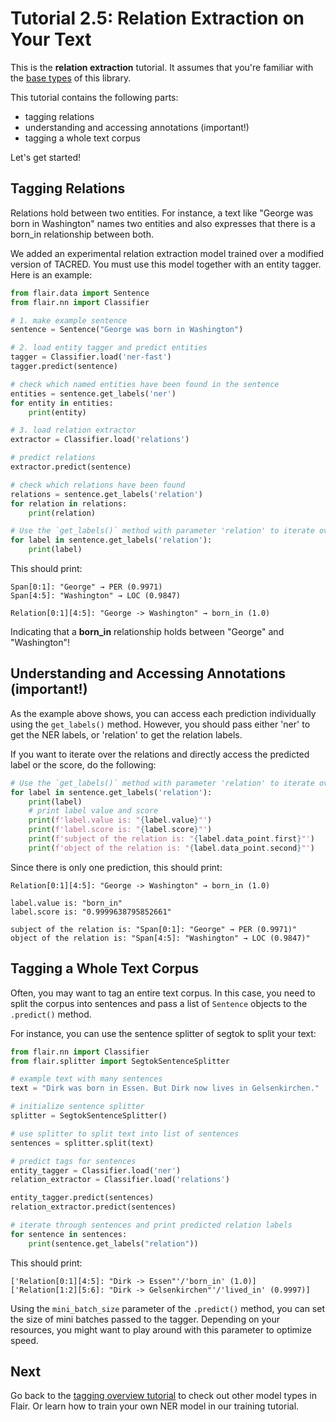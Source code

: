 # Tutorial 2.5: Relation Extraction on Your Text

This is the **relation extraction** tutorial. It assumes that you're familiar with the
[base types](/resources/docs/TUTORIAL_1_BASICS.md) of this library. 

This tutorial contains the following parts:
* tagging relations  
* understanding and accessing annotations (important!)
* tagging a whole text corpus

Let's get started!

## Tagging Relations

Relations hold between two entities. For instance, a text like "George was born in Washington"
names two entities and also expresses that there is a born_in relationship between
both.

We added an experimental relation extraction model trained over a modified version of TACRED.
You must use this model together with an entity tagger. Here is an example:

```python
from flair.data import Sentence
from flair.nn import Classifier

# 1. make example sentence
sentence = Sentence("George was born in Washington")

# 2. load entity tagger and predict entities
tagger = Classifier.load('ner-fast')
tagger.predict(sentence)

# check which named entities have been found in the sentence
entities = sentence.get_labels('ner')
for entity in entities:
    print(entity)

# 3. load relation extractor
extractor = Classifier.load('relations')

# predict relations
extractor.predict(sentence)

# check which relations have been found
relations = sentence.get_labels('relation')
for relation in relations:
    print(relation)

# Use the `get_labels()` method with parameter 'relation' to iterate over all relation predictions. 
for label in sentence.get_labels('relation'):
    print(label)
```

This should print:

```console
Span[0:1]: "George" → PER (0.9971)
Span[4:5]: "Washington" → LOC (0.9847)

Relation[0:1][4:5]: "George -> Washington" → born_in (1.0)
```

Indicating that a **born_in** relationship holds between "George" and "Washington"!


## Understanding and Accessing Annotations (important!)

As the example above shows, you can access each prediction individually using the `get_labels()` method. 
However, you should pass either 'ner' to get the NER labels, or 'relation' to get the relation labels.

If you want to iterate over the relations and directly access the predicted label or the score, 
do the following:

```python
# Use the `get_labels()` method with parameter 'relation' to iterate over all relation predictions. 
for label in sentence.get_labels('relation'):
    print(label)
    # print label value and score
    print(f'label.value is: "{label.value}"')
    print(f'label.score is: "{label.score}"')
    print(f'subject of the relation is: "{label.data_point.first}"')
    print(f'object of the relation is: "{label.data_point.second}"')
```

Since there is only one prediction, this should print:

```console
Relation[0:1][4:5]: "George -> Washington" → born_in (1.0)

label.value is: "born_in"
label.score is: "0.9999638795852661"

subject of the relation is: "Span[0:1]: "George" → PER (0.9971)"
object of the relation is: "Span[4:5]: "Washington" → LOC (0.9847)"
```


## Tagging a Whole Text Corpus

Often, you may want to tag an entire text corpus. In this case, you need to split the corpus into sentences and pass a
list of `Sentence` objects to the `.predict()` method.

For instance, you can use the sentence splitter of segtok to split your text:

```python
from flair.nn import Classifier
from flair.splitter import SegtokSentenceSplitter

# example text with many sentences
text = "Dirk was born in Essen. But Dirk now lives in Gelsenkirchen."

# initialize sentence splitter
splitter = SegtokSentenceSplitter()

# use splitter to split text into list of sentences
sentences = splitter.split(text)

# predict tags for sentences
entity_tagger = Classifier.load('ner')
relation_extractor = Classifier.load('relations')

entity_tagger.predict(sentences)
relation_extractor.predict(sentences)

# iterate through sentences and print predicted relation labels
for sentence in sentences:
    print(sentence.get_labels("relation"))
```

This should print: 

```console
['Relation[0:1][4:5]: "Dirk -> Essen"'/'born_in' (1.0)]
['Relation[1:2][5:6]: "Dirk -> Gelsenkirchen"'/'lived_in' (0.9997)]
```

Using the `mini_batch_size` parameter of the `.predict()` method, you can set the size of mini batches passed to the
tagger. Depending on your resources, you might want to play around with this parameter to optimize speed.

## Next

Go back to the [tagging overview tutorial](/resources/docs/TUTORIAL_TAGGING_OVERVIEW.md) to check out other model types in Flair. Or learn how to train your own NER model in our training tutorial.

